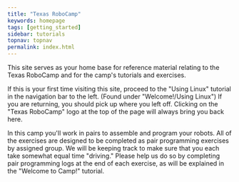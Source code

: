 ```yaml
---
title: "Texas RoboCamp"
keywords: homepage
tags: [getting_started]
sidebar: tutorials
topnav: topnav
permalink: index.html
---
```


This site serves as your home base for reference material relating to the Texas RoboCamp and for the camp's tutorials and exercises.

If this is your first time visiting this site, proceed to the "Using Linux" tutorial in the navigation bar to the left. (Found under "Welcome!/Using Linux") If you are returning, you should pick up where you left off. Clicking on the "Texas RoboCamp" logo at the top of the page will always bring you back here.

In this camp you'll work in pairs to assemble and program your robots. All of the exercises are designed to be completed as pair programming exercises by assigned group. We will be keeping track to make sure that you each take somewhat equal time "driving." Please help us do so by completing pair programming logs at the end of each exercise, as will be explained in the "Welcome to Camp!" tutorial.
